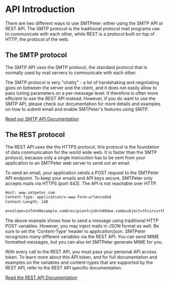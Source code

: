 # API Introduction

There are two different ways to use SMTPeter: either using the SMTP API or REST API.
The SMTP protocol is the traditional protocol mail programs use to communicate with
each other, while REST is a protocol built on top of HTTP, the protocol of the web.


## The SMTP protocol

The SMTP API uses the SMTP protocol, the standard protocol that is normally used by
mail servers to communicate with each other. 

The SMTP protocol is very "chatty" - a lot of handshaking and negotiating
goes on between the server and the client, and it does not easily allow to pass
tuning parameters on a per-message level. It therefore is often more efficient to
use the REST API instead. However, if you do want to use the SMTP API, please check
our documentation for more details and examples on how to submit email and enable
SMTPeter's features using SMTP.

[Read our SMTP API Documentation](copernica-docs:SMTPeter/api-documentation/smtp-api "SMTP API documentation")


## The REST protocol

The REST API uses the the HTTPS protocol, this protocol is the foundation of data communication
for the world wide web. It is faster than the SMTP protocol, because only a single
instruction has to be sent from your application to an SMTPeter web server to send out an email.

To send an email, your application sends a POST request to the SMTPeter API endpoint. To keep
your emails and API keys secure, SMTPeter only accepts mails via HTTPS (port 443). The API is not
reachable over HTTP.

```txt
Host: www.smtpeter.com
Content-Type: application/x-www-form-urlencoded
Content-Length: 148

envelope=info%40example.com&recipient=john%40doe.com&subject=this+is+the+subject&html=This+is+example+text&from=info%40example.com&to=john%40doe.com
```

The above example shows how to send a message using traditional HTTP POST variables. However,
you may inject mails in JSON format as well. Be sure to set the 'Content-Type' header to
application/json. SMTPeter recognizes many different variables via the REST API. You
can send MIME formatted messages, but you can also let SMTPeter generate MIME for you.

With every call to the REST API, you must pass your personal API access token. To learn
more about this API token, and for full documentation and examples on the variables
and content-types that are supported by the REST API, refer to the REST API specific 
documentation.

[Read the REST API Documentation](copernica-docs:SMTPeter/api-documentation/rest-api "REST API documentation")
